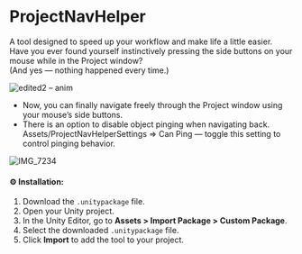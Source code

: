 # ProjectNavHelper

A tool designed to speed up your workflow and make life a little easier.<br>
Have you ever found yourself instinctively pressing the side buttons on your mouse while in the Project window?<br>
(And yes — nothing happened every time.)<br>

![edited2 – anim](https://github.com/user-attachments/assets/e5d268b8-005d-485c-b252-a5425552dde0)

- Now, you can finally navigate freely through the Project window using your mouse’s side buttons.<br>
- There is an option to disable object pinging when navigating back.<br>
Assets/ProjectNavHelperSettings => Can Ping — toggle this setting to control pinging behavior.<br>


![IMG_7234](https://github.com/user-attachments/assets/5634c0a5-3824-4392-9299-09a28c67cfd5)


#### ⚙ Installation:<br>
1. Download the `.unitypackage` file.<br>
2. Open your Unity project.<br>
3. In the Unity Editor, go to **Assets > Import Package > Custom Package**.<br>
4. Select the downloaded `.unitypackage` file.<br>
5. Click **Import** to add the tool to your project.<br>
